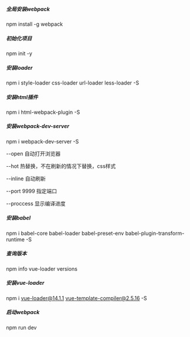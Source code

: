 ##### 全局安装webpack

npm install -g webpack

##### 初始化项目

npm init -y

##### 安装loader

npm i style-loader css-loader url-loader less-loader  -S

##### 安装html插件

npm i html-webpack-plugin -S

##### 安装webpack-dev-server

npm i webpack-dev-server -S

--open 自动打开浏览器

--hot 热替换，不在刷新的情况下替换，css样式

--inline 自动刷新

--port 9999 指定端口

--proccess 显示编译进度

##### 安装babel

npm i babel-core babel-loader babel-preset-env babel-plugin-transform-runtime -S

##### 查询版本

npm info vue-loader versions

##### 安装vue-loader

npm i  vue-loader@14.1.1  vue-template-compiler@2.5.16   -S

##### 启动webpack

npm run dev



